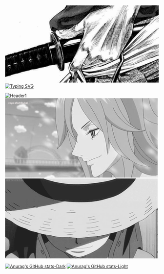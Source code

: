 ![Header1](assets/tumblr_pox6mcyS5u1wi54dwo1_1280.gif)
[![Typing SVG](https://readme-typing-svg.demolab.com?font=Fira+Code&pause=1000&color=F7F7F7&center=true&random=true&width=435&lines=Software+Developer;ctALL;Artem)](https://git.io/typing-svg)

![Header1](https://github.com/go1x1loh/go1x1loh/blob/main/assets/icegif-796(2).gif)
![Header1](https://github.com/go1x1loh/go1x1loh/blob/main/assets/2Mk9.gif)
![Header1](assets/59ag.gif)

[![Anurag's GitHub stats-Dark](https://github-readme-stats.vercel.app/api?username=go1x1loh&show_icons=true&theme=dark#gh-dark-mode-only&icon_color=#ffffff)](https://github.com/go1x1loh/github-readme-stats#gh-dark-mode-only)
[![Anurag's GitHub stats-Light](https://github-readme-stats.vercel.app/api?username=go1x1loh&show_icons=true&theme=default#gh-light-mode-only&icon_color=#ffffff)](https://github.com/go1x1loh/github-readme-stats#gh-light-mode-only)